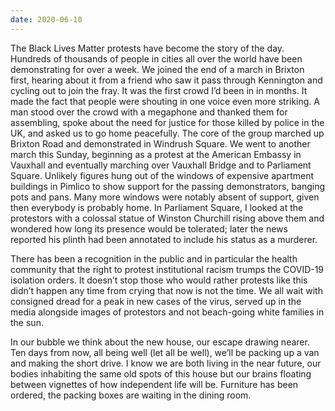 ```yaml
---
date: 2020-06-10
---
```


The Black Lives Matter protests have become the story of the day. Hundreds of thousands of people in cities all over the world have been demonstrating for over a week. We joined the end of a march in Brixton first, hearing about it from a friend who saw it pass through Kennington and cycling out to join the fray. It was the first crowd I’d been in in months. It made the fact that people were shouting in one voice even more striking. A man stood over the crowd with a megaphone and thanked them for assembling, spoke about the need for justice for those killed by police in the UK, and asked us to go home peacefully. The core of the group marched up Brixton Road and demonstrated in Windrush Square. We went to another march this Sunday, beginning as a protest at the American Embassy in Vauxhall and eventually marching over Vauxhall Bridge and to Parliament Square. Unlikely figures hung out of the windows of expensive apartment buildings in Pimlico to show support for the passing demonstrators, banging pots and pans. Many more windows were notably absent of support, given then everybody is probably home. In Parliament Square, I looked at the protestors with a colossal statue of Winston Churchill rising above them and wondered how long its presence would be tolerated; later the news reported his plinth had been annotated to include his status as a murderer.

There has been a recognition in the public and in particular the health community that the right to protest institutional racism trumps the COVID-19 isolation orders. It doesn’t stop those who would rather protests like this didn’t happen any time from crying that now is not the time. We all wait with consigned dread for a peak in new cases of the virus, served up in the media alongside images of protestors and not beach-going white families in the sun.

In our bubble we think about the new house, our escape drawing nearer. Ten days from now, all being well (let all be well), we’ll be packing up a van and making the short drive. I know we are both living in the near future, our bodies inhabiting the same old spots of this house but our brains floating between vignettes of how independent life will be. Furniture has been ordered, the packing boxes are waiting in the dining room.
